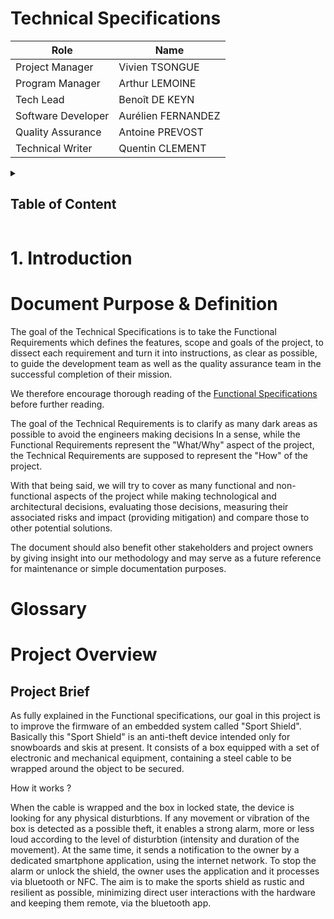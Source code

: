 # Technical Specifications


| Role | Name |
|---|---|
| Project Manager | Vivien TSONGUE |
| Program Manager | Arthur LEMOINE |
| Tech Lead | Benoît DE KEYN |
| Software Developer | Aurélien FERNANDEZ |
| Quality Assurance | Antoine PREVOST |
| Technical Writer | Quentin CLEMENT |


<details>

<summary>

## Table of Content

</summary>

- [1. Introduction](#1-introduction)
 	- [Document Purpose](#document-purpose)
 	- [Glossary](#glossary)
 	- [Project Overview](#project-overview)
  		- [Project Brief](#project-brief)
  		- [Requirements](#requirements)
			- ➭ [Setting up the Development Environment](#setting-up-the-development-environment)
      				- [Hardware Requirements](#hardware-requirements)
      				- [Software Requirements](#software-requirements)
				- [Coding Methodology](#coding-methodology)
					- [Workflow](#-workflow)
					- [Coding Conventions](#-coding-conventions)
					- [Commenting Conventions](#-commenting-conventions)
					- [Documenting Conventions](#-documenting-conventions)
					- [Test-Driven Development](#-test-driven-development)
			- ➭ [Setting up the utilization](#setting-up-the-game)
				- [Hardware requirements](#hardware-requirements-1) -> user manual
				- [Software requirements](#software-requirements-1)
  		- [Assumptions & Constraints](#assumptions--constraints)
- [2. Technical Specification](#2-technical-specifications)
	- [Folder Structure](#folder-structure)
	
- [3. Conclusion](#3-conclusion)
	- [Thanks](#thanks)
	- [Extras](#extras)
		- [All Value Tables](#all-value-tables)


</details>

# 1. Introduction

# Document Purpose & Definition

The goal of the Technical Specifications is to take the Functional Requirements which defines the features, scope and goals of the project, to dissect each requirement and turn it into instructions, as clear as possible, to guide the development team as well as the quality assurance team in the successful completion of their mission.

We therefore encourage thorough reading of the [Functional Specifications](https://github.com/algosup/) before further reading.

The goal of the Technical Requirements is to clarify as many dark areas as possible to avoid the engineers making decisions
In a sense, while the Functional Requirements represent the "What/Why" aspect of the project, the Technical Requirements are supposed to represent the "How" of the project.

With that being said, we will try to cover as many functional and non-functional aspects of the project while making technological and architectural decisions, evaluating those decisions, measuring their associated risks and impact (providing mitigation) and compare those to other potential solutions.

The document should also benefit other stakeholders and project owners by giving insight into our methodology and may serve as a future reference for maintenance or simple documentation purposes.

# Glossary

# Project Overview

## Project Brief
    
As fully explained in the Functional specifications, our goal in this project is to improve the firmware of an embedded system called "Sport Shield". Basically this "Sport Shield" is an anti-theft device intended only for snowboards and skis at present. It consists of a box equipped with a set of electronic and mechanical equipment, containing a steel cable to be wrapped around the object to be secured.

How it works  ?

When the cable is wrapped and the box in locked state, the device is looking for any physical disturbtions. If any movement or vibration of the box is detected as a possible theft, it enables a strong alarm, more or less loud according to the level of disturbtion (intensity and duration of the movement). At the same time, it sends a notification to the owner by a dedicated smartphone application, using the internet network.
To stop the alarm or unlock the shield, the owner uses the application and it processes via bluetooth or NFC.
The aim is to make the sports shield as rustic and resilient as possible, minimizing direct user interactions with the hardware and keeping them remote, via the bluetooth app.

